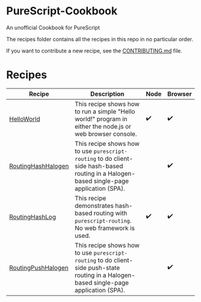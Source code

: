 # PureScript-Cookbook

An unofficial Cookbook for PureScript

The recipes folder contains all the recipes in this repo in no particular order.

If you want to contribute a new recipe, see the [CONTRIBUTING.md](./CONTRIBUTING.md) file.

# Recipes

| Recipe | Description | Node | Browser |
| - | - | - | - |
| [HelloWorld](recipes/HelloWorld) | This recipe shows how to run a simple "Hello world!" program in either the node.js or web browser console. | :heavy_check_mark: | :heavy_check_mark: |
| [RoutingHashHalogen](recipes/RoutingHashHalogen) | This recipe shows how to use `purescript-routing` to do client-side hash-based routing in a Halogen-based single-page application (SPA). |   | :heavy_check_mark: |
| [RoutingHashLog](recipes/RoutingHashLog) | This recipe demonstrates hash-based routing with `purescript-routing`. No web framework is used. | :heavy_check_mark: | :heavy_check_mark: |
| [RoutingPushHalogen](recipes/RoutingPushHalogen) | This recipe shows how to use `purescript-routing` to do client-side push-state routing in a Halogen-based single-page application (SPA). |   | :heavy_check_mark: |
